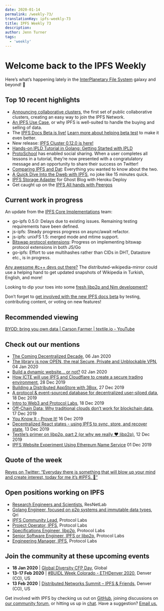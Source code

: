 ```yaml
---
date: 2020-01-14
permalink: /weekly-73/
translationKey: ipfs-weekly-73
title: IPFS Weekly 73
description:
author: Jenn Turner
tags:
  - 'weekly'
---
```


# Welcome back to the IPFS Weekly

Here’s what’s happening lately in the [InterPlanetary File System](https://ipfs.io/) galaxy and beyond! 🚀

## Top 10 recent highlights

- [Announcing collaborative clusters](https://blog.ipfs.io/2020-01-09-collaborative-clusters/), the first set of public collaborative clusters, creating an easy way to join the IPFS Network.
- [An IPFS Use Case](https://medium.com/pinata/an-ipfs-use-case-6c46349cb1), or why IPFS is well-suited to handle the buying and selling of data.
- The [IPFS Docs Beta is live!](https://docs.ipfs.io/) [Learn more about helping beta test](https://blog.ipfs.io/2020-01-07-ipfs-docs-beta/) to make it even better.
- New release: [IPFS Cluster 0.12.0 is here!](https://cluster.ipfs.io/news/0.12.0_release/)
- [Hands-on IPLD Tutorial in Golang: Getting Started with IPLD](https://simpleaswater.com/hands-on-ipld-tutorial-in-golang/)
- [ProtoSchool](https://proto.school/) has enabled social sharing. When a user completes all lessons in a tutorial, they’re now presented with a congratulatory message and an opportunity to share their success on Twitter!
- [Comparing IPFS and Dat](https://medium.com/@jaygraber/comparing-ipfs-and-dat-8f3891d3a603): Everything you wanted to know about the two.
- [A Quick Dive Into the Dweb with IPFS](https://www.youtube.com/watch?v=EmxUyuCD37Q&feature=emb_logo), no joke like 15 minutes quick.
- [IPFS Storage Adapter](https://blog.fission.codes/ipfs-storage-adapter-for-ghost-blog-heroku-deploy/) for Ghost Blog with Heroku Deploy
- Get caught up on the [IPFS All hands with Peergos](https://www.youtube.com/watch?v=sHw3sY7OvXU&feature=youtu.be)

## Current work in progress

An update from the [IPFS Core Implementations](https://github.com/ipfs/team-mgmt/issues/992#issuecomment-573746115) team:

- go-ipfs 0.5.0: Delays due to existing issues. Remaining testing requirements have been defined.
- js-ipfs: Steady progress progress on async/await refactor.
- js-ipfs: unixFS 1.5: merged mode and mtime support.
- [Bitswap protocol extensions](<(https://github.com/ipfs/go-bitswap/issues/186)>): Progress on implementing bitswap protocol extensions in both JS/Go
- go-ipfs: Effort to use multihashes rather than CIDs in DHT, Datastore etc., is in progress.

[Any awesome #c++ devs out there?](https://github.com/openzim/zim-tools/issues/69) The distributed-wikipedia-mirror could use a helping hand to get updated snapshots of Wikipedia in Turkish, English, and more!

Looking to dip your toes into some [fresh libp2p and Nim development?](https://github.com/status-im/nim-libp2p/issues)

Don’t forget to [get involved with the new IPFS docs beta](https://blog.ipfs.io/2020-01-07-ipfs-docs-beta/) by testing, contributing content, or voting on new features!

## Recommended viewing

[BYOD: bring you own data | Carson Farmer | textile.io - YouTube](https://www.youtube.com/watch?v=glbV7azZ0vY&feature=youtu.be)

## Check out our mentions

- [The Coming Decentralized Decade](https://morningconsult.com/opinions/the-coming-decentralized-decade/), 06 Jan 2020
- [The library is now OPEN, the real Secure, Private and Unblockable VPN](https://medium.com/rtrade-technologies/the-library-is-now-open-the-real-secure-private-and-unblockable-vpn-ec9d0e4c81d8), 04 Jan 2020
- [Build a dynamic website… or not?](https://hacdias.com/2020/01/02/6/dynamic-static/) 02 Jan 2020
- [How ICTE will use IPFS and Cloudflare to create a secure trading environment](https://themerkle.com/how-icte-will-use-ipfs-and-cloudflare-to-create-a-secure-trading-environment/), 28 Dec 2019
- [Building a Distributed AppStore with 3Box](https://medium.com/3box/building-a-distributed-appstore-with-3box-ef7345aab34e), 27 Dec 2019
- [A protocol & event-sourced database for decentralized user-siloed data](https://blog.textile.io/introducing-textiles-threads-protocol/), 18 Dec 2019
- [Intro to Web3 and Protocol Labs](https://www.youtube.com/watch?v=d-iigN2WjvY&feature=emb_logo), 18 Dec 2019
- [Off-Chain Data: Why traditional clouds don’t work for blockchain data](https://medium.com/pinata/off-chain-data-63bca5a9c266), 17 Dec 2019
- [You Know It - Prove It!](https://medium.com/@johngrant/you-know-it-prove-it-3597040ca9ee) 16 Dec 2019
- [Decentralized React states - using IPFS to sync, store, and recover state](https://www.youtube.com/watch?list=PLNBNS7NRGKMH-zMH-MG7wSszTThAKFi3S&v=wnnkaqpArmQ&feature=emb_logo), 13 Dec 2019
- [Textile’s primer on libp2p, part 2 (or why we really ❤️ libp2p)](https://blog.textile.io/textiles-primer-on-libp2p-part-2-or-why-we-really-libp2p/), 12 Dec 2019
- [IPFS Website Experiment Using Ethereum Name Service](https://www.increaseo.com/eth-domains-ipfs/) 01 Dec 2019

## Quote of the week

[Reyes on Twitter: “Everyday there is something that will blow up your mind and create interest, today for me it’s #IPFS. 🤯”](https://twitter.com/Jorgert1205/status/1215492174806122496?s=20)

## Open positions working on IPFS

- [Research Engineers and Scientists](https://research.protocol.ai/posts/201912-resnetlab-launch/), ResNetLab
- [Golang Engineer, focused on p2p systems and immutable data types](https://twitter.com/qri_io/status/1207709551828635656?s=20), Qri
- [IPFS Community Lead](https://jobs.lever.co/protocol/71c4a9b9-af90-4ce9-9dba-8b72507997bf), Protocol Labs
- [Project Operator, IPFS](https://jobs.lever.co/protocol/135cecff-ecc4-49ca-b516-61b63fd4d9ef), Protocol Labs
- [Specifications Engineer, libp2p](https://jobs.lever.co/protocol/0ee37e17-5fb3-4b0f-8559-e5fca363e268), Protocol Labs
- [Senior Software Engineer, IPFS or libp2p](https://jobs.lever.co/protocol/82793e56-124f-484c-bf13-357ef0b45bc6), Protocol Labs
- [Engineering Manager, IPFS](https://jobs.lever.co/protocol/3f0787e8-58b3-4122-a1ea-424561d2658f), Protocol Labs

## Join the community at these upcoming events

- **18 Jan 2020** | [Global Diversity CFP Day](https://www.globaldiversitycfpday.com/), Global
- **13-17 Feb 2020** | [#BUIDL Week Colorado - ETHDenver 2020](https://www.ethdenver.com/buidlweek/), Denver (CO), US
- **13 Feb 2020** | [Distributed Networks Summit – IPFS & Friends](https://www.eventbrite.com/e/distributed-networks-summit-ipfs-friends-tickets-86959928487?aff=textileio), Denver (CO), US

Get involved with IPFS by checking us out on [GitHub](https://github.com/ipfs), joining discussions on [our community forum](https://discuss.ipfs.io/), or hitting us up in [chat](https://riot.im/app/#/room/#ipfs:matrix.org). Have a suggestion? [Email us.](mailto:newsletter@ipfs.io)
